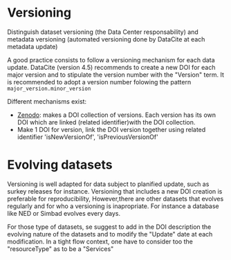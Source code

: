 # Versioning
Distinguish dataset versioning (the Data Center responsability) and metadata versioning (automated versioning done by DataCite at each metadata update)

A good practice consists to follow a versioning mechanism for each data update. DataCite (version 4.5) recommends to create a new DOI for each major version and to stipulate the version number with the "Version" term. 
It is recommended to adopt a version number folowing the pattern ```major_version.minor_version ```


Different mechanisms exist:
- [Zenodo](https://zenodo.org/): makes a DOI collection of versions. Each version has its own DOI which are linked (related identifier)with the DOI collection.
- Make 1 DOI for version, link the DOI version together using related identifier 'isNewVersionOf', 'isPreviousVersionOf'


# Evolving datasets
Versioning is well adapted for data subject to planified update, such as surkey releases for instance. Versioning that includes a new DOI creation is preferable for reproducibility, 
However,there are other datasets that evolves regularly and for who a versioning is inapropriate. For instance a database like NED or Simbad evolves every days.


For those type of datasets, se suggest to add in the DOI description the evolving nature of the datasets and to modify the "Update" date at each modification.
In a tight flow context, one have to consider too the "resourceType" as to be a "Services"
